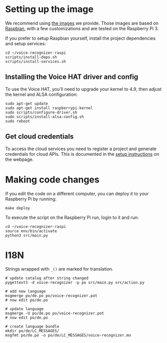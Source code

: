 # Setting up the image

We recommend using [the images](https://aiyprojects.withgoogle.com/voice) we
provide. Those images are based on [Raspbian](https://www.raspberrypi.org/downloads/raspbian/),
with a few customizations and are tested on the Raspberry Pi 3.

If you prefer to setup Raspbian yourself, install the project dependencies and
setup services:
``` shell
cd ~/voice-recognizer-raspi
scripts/install-deps.sh
scripts/install-services.sh
```

## Installing the Voice HAT driver and config

To use the Voice HAT, you'll need to upgrade your kernel to 4.9, then adjust the
kernel and ALSA configuration:
``` shell
sudo apt-get update
sudo apt-get install raspberrypi-kernel
sudo scripts/configure-driver.sh
sudo scripts/install-alsa-config.sh
sudo reboot
```

## Get cloud credentials

To access the cloud services you need to register a project and generate
credentials for cloud APIs. This is documented in the
[setup instructions](https://aiyprojects.withgoogle.com/voice) on the
webpage.

# Making code changes

If you edit the code on a different computer, you can deploy it to your
Raspberry Pi by running:

``` shell
make deploy
```
To execute the script on the Raspberry Pi run, login to it and run:
``` shell
cd ~/voice-recognizer-raspi
source env/bin/activate
python3 src/main.py
```

# I18N

Strings wrapped with `_()` are marked for translation.

``` shell
# update catalog after string changed
pygettext3 -d voice-recognizer -p po src/main.py src/action.py

# add new language
msgmerge po/de.po po/voice-recognizer.pot
# now edit po/de.po

# update language
msgmerge -U po/de.po po/voice-recognizer.pot
# now edit po/de.po

# create language bundle
mkdir po/de/LC_MESSAGES/
msgfmt po/de.po -o po/de/LC_MESSAGES/voice-recognizer.mo
```
